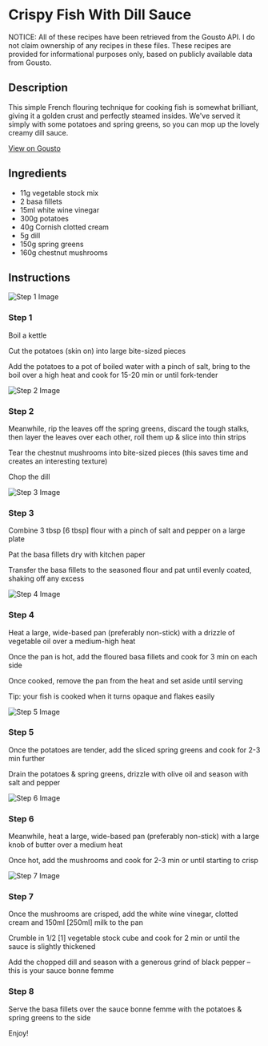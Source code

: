 # Crispy Fish With Dill Sauce

NOTICE: All of these recipes have been retrieved from the Gousto API. I do not claim ownership of any recipes in these files. These recipes are provided for informational purposes only, based on publicly available data from Gousto.

## Description

This simple French flouring technique for cooking fish is somewhat brilliant, giving it a golden crust and perfectly steamed insides. We've served it simply with some potatoes and spring greens, so you can mop up the lovely creamy dill sauce.

[View on Gousto](https://www.gousto.co.uk/recipes/cookbook/crispy-fish-with-tarragon-sauce)

## Ingredients

- 11g vegetable stock mix
- 2 basa fillets
- 15ml white wine vinegar 
- 300g potatoes
- 40g Cornish clotted cream
- 5g dill
- 150g spring greens 
- 160g chestnut mushrooms 

## Instructions

![Step 1 Image](https://production-media.gousto.co.uk/cms/recipe-step-image/460__step-1-x200.jpg)

### Step 1

Boil a kettle

Cut the potatoes (skin on) into large bite-sized pieces

Add the potatoes to a pot of boiled water with a pinch of salt, bring to the boil over a high heat and cook for 15-20 min or until fork-tender

![Step 2 Image](https://production-media.gousto.co.uk/cms/recipe-step-image/460__step-2-x200.jpg)

### Step 2

Meanwhile, rip the leaves off the spring greens, discard the tough stalks, then layer the leaves over each other, roll them up & slice into thin strips

Tear the chestnut mushrooms into bite-sized pieces (this saves time and creates an interesting texture)

Chop the dill

![Step 3 Image](https://production-media.gousto.co.uk/cms/recipe-step-image/460__step-3-x200.jpg)

### Step 3

Combine 3 tbsp <span class="text-danger">[6 tbsp]</span> flour with a pinch of salt and pepper on a large plate

Pat the basa fillets dry with kitchen paper

Transfer the basa fillets to the seasoned flour and pat until evenly coated, shaking off any excess

![Step 4 Image](https://production-media.gousto.co.uk/cms/recipe-step-image/460__step-4-x200.jpg)

### Step 4

Heat a large, wide-based pan (preferably non-stick) with a drizzle of vegetable oil over a medium-high heat

Once the pan is hot, add the floured basa fillets and cook for 3 min on each side

Once cooked, remove the pan from the heat and set aside until serving

Tip: your fish is cooked when it turns opaque and flakes easily

![Step 5 Image](https://production-media.gousto.co.uk/cms/recipe-step-image/460__step-5-x200.jpg)

### Step 5

Once the potatoes are tender, add the sliced spring greens and cook for 2-3 min further

Drain the potatoes & spring greens, drizzle with olive oil and season with salt and pepper

![Step 6 Image](https://production-media.gousto.co.uk/cms/recipe-step-image/460__step-6-x200.jpg)

### Step 6

Meanwhile, heat a large, wide-based pan (preferably non-stick) with a large knob of butter over a medium heat

Once hot, add the mushrooms and cook for 2-3 min or until starting to crisp

![Step 7 Image](https://production-media.gousto.co.uk/cms/recipe-step-image/460__step-7-x200.jpg)

### Step 7

Once the mushrooms are crisped, add the white wine vinegar, clotted cream and 150ml <span class="text-danger">[250ml]</span> milk to the pan

Crumble in 1/2 <span class="text-danger">[1]</span> vegetable stock cube and cook for 2 min or until the sauce is slightly thickened

Add the chopped dill and season with a generous grind of black pepper – this is your sauce bonne femme

### Step 8

Serve the basa fillets over the sauce bonne femme with the potatoes & spring greens to the side

Enjoy!


